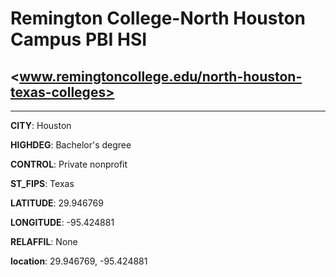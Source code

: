 # Remington College-North Houston Campus PBI HSI
## <www.remingtoncollege.edu/north-houston-texas-colleges>
---
**CITY**: Houston

**HIGHDEG**: Bachelor's degree

**CONTROL**: Private nonprofit

**ST_FIPS**: Texas

**LATITUDE**: 29.946769

**LONGITUDE**: -95.424881

**RELAFFIL**: None

**location**: 29.946769, -95.424881